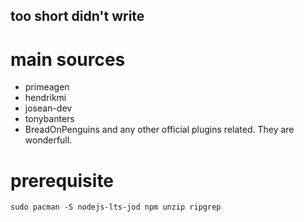 ## too short didn't write

# main sources
- primeagen
- hendrikmi
- josean-dev
- tonybanters
- BreadOnPenguins
and any other official plugins related. They are wonderfull.

# prerequisite
`sudo pacman -S nodejs-lts-jod npm unzip ripgrep`
